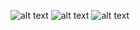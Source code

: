 ![alt text](https://user-images.githubusercontent.com/2047294/141506111-ab0cfbd3-0cf2-41bd-9aa9-052763860c70.png)
![alt text](https://user-images.githubusercontent.com/2047294/141506155-314850b7-2ca3-4b13-a44b-66c22d8c9743.png)
![alt text](https://user-images.githubusercontent.com/2047294/141506212-ba706092-94a6-4aaa-9c2b-8140f8b35425.png)

